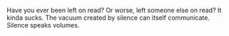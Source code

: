 Have you ever been left on read? Or worse, left someone else on read? It kinda sucks. The vacuum created by silence can itself communicate. Silence speaks volumes.